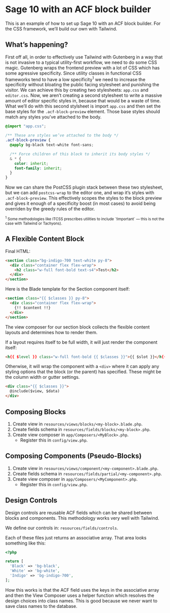 # Sage 10 with an ACF block builder

This is an example of how to set up Sage 10 with an ACF block
builder. For the CSS framework, we’ll build our own with
Tailwind.

## What’s happening?

First off all, in order to effectively use Tailwind with
Gutenberg in a way that is not invasive to a typical
utility-first workflow, we need to do some CSS magic. Gutenberg
wraps the frontend preview with a lot of CSS which has some
agressive specificity. Since utility classes in functional CSS
frameworks tend to have a low specificity<sup>1</sup> we need to
increase the specificity without bloating the public facing
stylesheet and punishing the visitor. We can achieve this by
creating two stylesheets: `app.css` and `editor.css`. Now, we
aren’t creating a second stylesheet to write a massive amount of
editor specific styles in, because that would be a waste of
time. What we’ll do with this second stylsheet is import
`app.css` and then set the base styles for the
`.acf-block-preview` element. Those base styles should match any
styles you’ve attached to the body.

```css
@import "app.css";

/** These are styles we’ve attached to the body */
.acf-block-preview {
  @apply bg-black text-white font-sans;

  /** Force children of this block to inherit its body styles */
  & * {
    color: inherit;
    font-family: inherit;
  }
}
```

Now we can share the PostCSS plugin stack between these two
stylesheet, but we can add `postcss-wrap` to the editor one, and
wrap it’s styles with `.acf-block-preview`. This effectively
scopes the styles to the block preview and gives it enough of a
specificity boost (in most cases) to avoid being overriden by
the greedy rules of the editor.

<small>
<sup>1</sup> Some methodologies like ITCSS prescribes utilities
to include `!important` — this is not the case with Tailwind or
Tachyons).
</small>

## A Flexible Content Block

Final HTML:

```html
<section class="bg-indigo-700 text-white py-8">
  <div class="container flex flex-wrap">
    <h2 class="w-full font-bold text-s4">Test</h2>
  </div>
</section>
```

Here is the Blade template for the Section component itself:

```html
<section class="{{ $classes }} py-8">
  <div class="container flex flex-wrap">
    {!! $content !!}
  </div>
</section>
```

The view composer for our section block collects the flexible
content layouts and determines how to render them.

If a layout requires itself to be full width, it will just
render the component itself:

```html
<h{{ $level }} class="w-full font-bold {{ $classes }}">{{ $slot }}</h{{ $level }}>
```

Otherwise, it will wrap the component with a `<div>` where it
can apply any styling options that the block (or the parent) has
specified. These might be the column width or gutter settings.

```html
<div class="{{ $classes }}">
  @include($view, $data)
</div>
```

## Composing Blocks

1. Create view in `resources/views/blocks/<my-block>.blade.php`.
2. Create fields schema in `resources/fields/blocks/<my-block>.php`.
3. Create view composer in `app/Composers/<MyBlock>.php`.
    * Register this in `config/view.php`.

## Composing Components (Pseudo-Blocks)

1. Create view in `resources/views/component/<my-component>.blade.php`.
2. Create fields schema in `resources/fields/partial/<my-component>.php`.
3. Create view composer in `app/Composers/<MyComponent>.php`.
    * Register this in `config/view.php`.

## Design Controls

Design controls are reusable ACF fields which can be shared
between blocks and components. This methodology works very well
with Tailwind.

We define our controls in: `resources/fields/controls`.

Each of these files just returns an associative array. That area
looks something like this:

```php
<?php

return [
  'Black' => 'bg-black',
  'White' => 'bg-white',
  'Indigo' => 'bg-indigo-700',
];
```

How this works is that the ACF field uses the keys in the
associative array and then the View Composer uses a helper
function which resolves the design choices into class names.
This is good because we never want to save class names to the
database.
